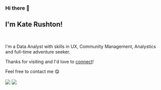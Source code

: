 ### Hi there 👋

## I'm Kate Rushton!
<br>

I'm a Data Analyst with skills in UX, Community Management, Analystics and full-time adventure seeker. 

Thanks for visiting and I'd love to [connect](https://www.linkedin.com/in/krusht/)!

Feel free to contact me :yum:
<br><br>
<a href="https://linkedin.com/in/krusht" target="_blank"><img src="https://img.shields.io/badge/LinkedIn-moepoi-informational"></a>
<a href="mailto:krushtie33@gmail.com"><img src="https://img.shields.io/badge/Email-moe%40poi.lol-orange"></a>
